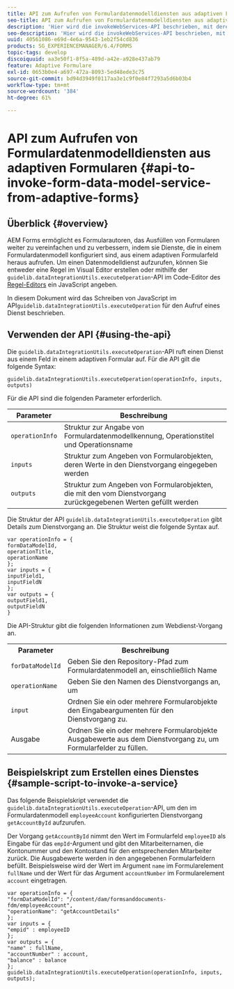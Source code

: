 ```yaml
---
title: API zum Aufrufen von Formulardatenmodelldiensten aus adaptiven Formularen
seo-title: API zum Aufrufen von Formulardatenmodelldiensten aus adaptiven Formularen
description: 'Hier wird die invokeWebServices-API beschrieben, mit deren Hilfe Sie Webdienste aufrufen können, die in einem Feld eines adaptiven Formulars in WSDL geschrieben wurden. '
seo-description: 'Hier wird die invokeWebServices-API beschrieben, mit deren Hilfe Sie Webdienste aufrufen können, die in einem Feld eines adaptiven Formulars in WSDL geschrieben wurden. '
uuid: 40561086-e69d-4e6a-9543-1eb2f54cd836
products: SG_EXPERIENCEMANAGER/6.4/FORMS
topic-tags: develop
discoiquuid: aa3e50f1-8f5a-489d-a42e-a928e437ab79
feature: Adaptive Formulare
exl-id: 0653b0e4-a697-472a-8093-5ed48ede3c75
source-git-commit: bd94d3949f0117aa3e1c9f0e84f7293a5d6b03b4
workflow-type: tm+mt
source-wordcount: '384'
ht-degree: 61%

---
```


# API zum Aufrufen von Formulardatenmodelldiensten aus adaptiven Formularen {#api-to-invoke-form-data-model-service-from-adaptive-forms}

## Überblick {#overview}

AEM Forms ermöglicht es Formularautoren, das Ausfüllen von Formularen weiter zu vereinfachen und zu verbessern, indem sie Dienste, die in einem Formulardatenmodell konfiguriert sind, aus einem adaptiven Formularfeld heraus aufrufen. Um einen Datenmodelldienst aufzurufen, können Sie entweder eine Regel im Visual Editor erstellen oder mithilfe der `guidelib.dataIntegrationUtils.executeOperation`-API im Code-Editor des [Regel-Editors](/help/forms/using/rule-editor.md) ein JavaScript angeben.

In diesem Dokument wird das Schreiben von JavaScript im API`guidelib.dataIntegrationUtils.executeOperation` für den Aufruf eines Dienst beschrieben.

## Verwenden der API {#using-the-api}

Die `guidelib.dataIntegrationUtils.executeOperation`-API ruft einen Dienst aus einem Feld in einem adaptiven Formular auf. Für die API gilt die folgende Syntax:

```
guidelib.dataIntegrationUtils.executeOperation(operationInfo, inputs, outputs)
```

Für die API sind die folgenden Parameter erforderlich.

| Parameter | Beschreibung |
|---|---|
| `operationInfo` | Struktur zur Angabe von Formulardatenmodellkennung, Operationstitel und Operationsname |
| `inputs` | Struktur zum Angeben von Formularobjekten, deren Werte in den Dienstvorgang eingegeben werden |
| `outputs` | Struktur zum Angeben von Formularobjekten, die mit den vom Dienstvorgang zurückgegebenen Werten gefüllt werden |

Die Struktur der API `guidelib.dataIntegrationUtils.executeOperation` gibt Details zum Dienstvorgang an. Die Struktur weist die folgende Syntax auf.

```
var operationInfo = {
formDataModelId,
operationTitle,
operationName
};
var inputs = {
inputField1,
inputFieldN
};
var outputs = {
outputField1,
outputFieldN
}
```

Die API-Struktur gibt die folgenden Informationen zum Webdienst-Vorgang an.

<table> 
 <tbody> 
  <tr> 
   <th>Parameter</th> 
   <th>Beschreibung</th> 
  </tr> 
  <tr> 
   <td><code>forDataModelId</code></td> 
   <td>Geben Sie den Repository-Pfad zum Formulardatenmodell an, einschließlich Name</td> 
  </tr> 
  <tr> 
   <td><code>operationName</code></td> 
   <td>Geben Sie den Namen des Dienstvorgangs an, um</td> 
  </tr> 
  <tr> 
   <td><code>input</code></td> 
   <td>Ordnen Sie ein oder mehrere Formularobjekte den Eingabeargumenten für den Dienstvorgang zu.</td> 
  </tr> 
  <tr> 
   <td>Ausgabe</td> 
   <td>Ordnen Sie ein oder mehrere Formularobjekte Ausgabewerte aus dem Dienstvorgang zu, um Formularfelder zu füllen.<br />  </td> 
  </tr> 
 </tbody> 
</table>

## Beispielskript zum Erstellen eines Dienstes  {#sample-script-to-invoke-a-service}

Das folgende Beispielskript verwendet die `guidelib.dataIntegrationUtils.executeOperation`-API, um den im Formulardatenmodell `employeeAccount` konfigurierten Dienstvorgang `getAccountById` aufzurufen.

Der Vorgang `getAccountById` nimmt den Wert im Formularfeld `employeeID` als Eingabe für das `empId`-Argument und gibt den Mitarbeiternamen, die Kontonummer und den Kontostand für den entsprechenden Mitarbeiter zurück. Die Ausgabewerte werden in den angegebenen Formularfeldern befüllt. Beispielsweise wird der Wert im Argument `name` im Formularelement `fullName` und der Wert für das Argument `accountNumber` im Formularelement `account` eingetragen.

```
var operationInfo = {
"formDataModelId": "/content/dam/formsanddocuments-fdm/employeeAccount",
"operationName": "getAccountDetails"
};
var inputs = {
"empid" : employeeID
};
var outputs = {
"name" : fullName,
"accountNumber" : account,
"balance" : balance
};
guidelib.dataIntegrationUtils.executeOperation(operationInfo, inputs, outputs);
```
